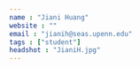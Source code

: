 ```yaml
---
name : "Jiani Huang"
website : ""
email : "jianih@seas.upenn.edu"
tags : ["student"]
headshot : "JianiH.jpg"
---
```

